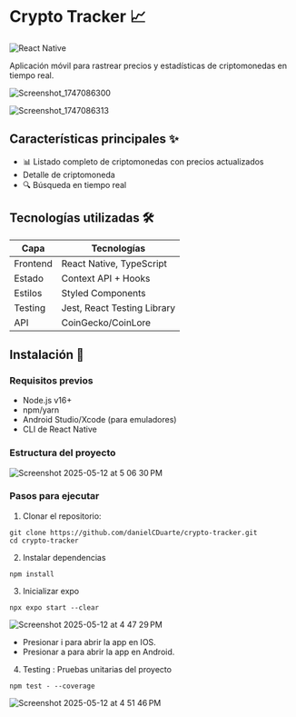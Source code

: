 # Crypto Tracker 📈

![React Native](https://img.shields.io/badge/React_Native-20232A?style=for-the-badge&logo=react&logoColor=61DAFB)

Aplicación móvil para rastrear precios y estadísticas de criptomonedas en tiempo real.

![Screenshot_1747086300](https://github.com/user-attachments/assets/2902d00f-c8d0-4c7c-970a-2b0d8cb41362)

![Screenshot_1747086313](https://github.com/user-attachments/assets/f054fae7-7182-4d8b-9002-20f43b779cf0)


## Características principales ✨

- 📊 Listado completo de criptomonedas con precios actualizados
- Detalle de criptomoneda
- 🔍 Búsqueda en tiempo real

## Tecnologías utilizadas 🛠️

| Capa           | Tecnologías                     |
|----------------|---------------------------------|
| Frontend       | React Native, TypeScript        |
| Estado         | Context API + Hooks             |
| Estilos        | Styled Components               |
| Testing        | Jest, React Testing Library     |
| API            | CoinGecko/CoinLore              |

## Instalación 🚀

### Requisitos previos
- Node.js v16+
- npm/yarn
- Android Studio/Xcode (para emuladores)
- CLI de React Native

### Estructura del proyecto
![Screenshot 2025-05-12 at 5 06 30 PM](https://github.com/user-attachments/assets/16744998-8ba7-4399-8fd1-05d7cb7d33e8)

### Pasos para ejecutar

1. Clonar el repositorio:
```   
git clone https://github.com/danielCDuarte/crypto-tracker.git
cd crypto-tracker
```

2. Instalar dependencias
```
npm install
```

3. Inicializar expo
```
npx expo start --clear
```
![Screenshot 2025-05-12 at 4 47 29 PM](https://github.com/user-attachments/assets/4d712241-4614-4157-8b29-3ff13469d274)
- Presionar i para abrir la app en IOS.
- Presionar a para abrir la app en Android.

4. Testing : Pruebas unitarias del proyecto
```
npm test - --coverage
```
![Screenshot 2025-05-12 at 4 51 46 PM](https://github.com/user-attachments/assets/4a6f063e-bce8-4714-98a1-c14b246c318b)

